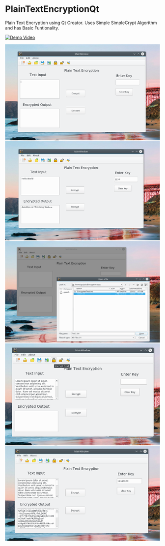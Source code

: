 # PlainTextEncryptionQt
Plain Text Encryption using Qt Creator. Uses Simple SimpleCrypt Algorithm and has Basic Funtionality.

[![Demo Video](https://img.youtube.com/vi/GUcIKdZUucE/0.jpg)](https://www.youtube.com/watch?v=GUcIKdZUucE)

![S1](Screenshots/Ptn1.png)
![S2](Screenshots/Ptn2.png)
![S3](Screenshots/Ptn3.png)
![S4](Screenshots/Ptn4.png)
![S5](Screenshots/Ptn5.png)
